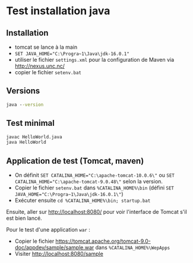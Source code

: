 Test installation java
========================

Installation
------------

- tomcat se lance à la main
- `SET JAVA_HOME="C:\Progra~1\Java\jdk-16.0.1"`
- utiliser le fichier `settings.xml` pour la configuration de Maven via <http://nexus.unc.nc/>
- copier le fichier `setenv.bat`

Versions
--------

```bat
java --version
```

Test minimal
------------

```bat
javac HelloWorld.java
java HelloWorld
```

Application de test (Tomcat, maven)
-----------------------------------

- On définit `SET CATALINA_HOME="C:\apache-tomcat-10.0.6\"` ou `SET CATALINA_HOME="C:\apache-tomcat-9.0.48\"` selon la version.
- Copier le fichier `setenv.bat` dans `%CATALINA_HOME%\bin` (défini `SET JAVA_HOME="C:\Progra~1\Java\jdk-16.0.1\"`)
- Exécuter ensuite `cd %CATALINA_HOME%\bin; startup.bat`

Ensuite, aller sur <http://localhost:8080/> pour voir l'interface de Tomcat s'il est bien lancé.

Pour le test d'une application `war` :

- Copier le fichier <https://tomcat.apache.org/tomcat-9.0-doc/appdev/sample/sample.war> dans `%CATALINA_HOME%\WepApps`
- Visiter <http://localhost:8080/sample>
